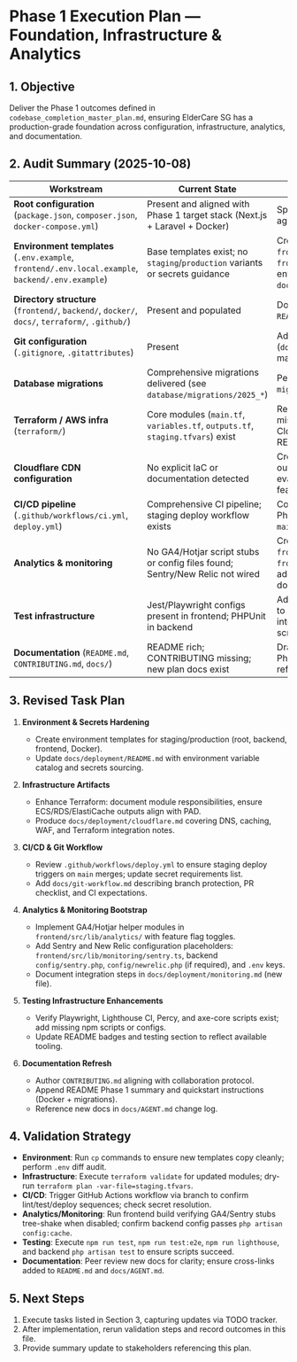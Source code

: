 # Phase 1 Execution Plan — Foundation, Infrastructure & Analytics

## 1. Objective
Deliver the Phase 1 outcomes defined in `codebase_completion_master_plan.md`, ensuring ElderCare SG has a production-grade foundation across configuration, infrastructure, analytics, and documentation.

## 2. Audit Summary (2025-10-08)
| Workstream | Current State | Required Action |
| --- | --- | --- |
| **Root configuration** (`package.json`, `composer.json`, `docker-compose.yml`) | Present and aligned with Phase 1 target stack (Next.js + Laravel + Docker) | Spot-check dependency versions against PAD before release. |
| **Environment templates** (`.env.example`, `frontend/.env.local.example`, `backend/.env.example`) | Base templates exist; no `staging`/`production` variants or secrets guidance | Create `.env.staging`, `.env.production`, `frontend/.env.local.staging`, `frontend/.env.local.production`; add environment guidance in `docs/deployment/README.md`. |
| **Directory structure** (`frontend/`, `backend/`, `docker/`, `docs/`, `terraform/`, `.github/`) | Present and populated | Document directory purpose in `README.md` appendix. |
| **Git configuration** (`.gitignore`, `.gitattributes`) | Present | Add branch protection policy doc (`docs/git-workflow.md`) referenced in master plan. |
| **Database migrations** | Comprehensive migrations delivered (see `database/migrations/2025_*`) | Pending validation: run `php artisan migrate:fresh` smoke test. |
| **Terraform / AWS infra** (`terraform/`) | Core modules (`main.tf`, `variables.tf`, `outputs.tf`, `staging.tfvars`) exist | Review for Phase 1 parity: document missing modules (e.g., CloudFront/Cloudflare interop), add README with apply instructions. |
| **Cloudflare CDN configuration** | No explicit IaC or documentation detected | Create `docs/deployment/cloudflare.md` outlining DNS, CDN, WAF steps; evaluate Terraform integration feasibility. |
| **CI/CD pipeline** (`.github/workflows/ci.yml`, `deploy.yml`) | Comprehensive CI pipeline; staging deploy workflow exists | Confirm staging deploy job matches Phase 1 acceptance (auto deploy on `main`); update secrets checklist. |
| **Analytics & monitoring** | No GA4/Hotjar script stubs or config files found; Sentry/New Relic not wired | Create `frontend/src/lib/analytics/ga.ts`, `frontend/src/lib/analytics/hotjar.ts`; add backend `config/sentry.php` stub; document DSN/env requirements. |
| **Test infrastructure** | Jest/Playwright configs present in frontend; PHPUnit in backend | Add Playwright/Lighthouse CI badges to README; ensure axe-core integration (verify `package.json` scripts). |
| **Documentation** (`README.md`, `CONTRIBUTING.md`, `docs/`) | README rich; CONTRIBUTING missing; new plan docs exist | Draft `CONTRIBUTING.md`; update README Phase 1 checklist; add runbook references. |

## 3. Revised Task Plan
1. **Environment & Secrets Hardening**
   - Create environment templates for staging/production (root, backend, frontend, Docker).
   - Update `docs/deployment/README.md` with environment variable catalog and secrets sourcing.

2. **Infrastructure Artifacts**
   - Enhance Terraform: document module responsibilities, ensure ECS/RDS/ElastiCache outputs align with PAD.
   - Produce `docs/deployment/cloudflare.md` covering DNS, caching, WAF, and Terraform integration notes.

3. **CI/CD & Git Workflow**
   - Review `.github/workflows/deploy.yml` to ensure staging deploy triggers on `main` merges; update secret requirements list.
   - Add `docs/git-workflow.md` describing branch protection, PR checklist, and CI expectations.

4. **Analytics & Monitoring Bootstrap**
   - Implement GA4/Hotjar helper modules in `frontend/src/lib/analytics/` with feature flag toggles.
   - Add Sentry and New Relic configuration placeholders: `frontend/src/lib/monitoring/sentry.ts`, backend `config/sentry.php`, `config/newrelic.php` (if required), and `.env` keys.
   - Document integration steps in `docs/deployment/monitoring.md` (new file).

5. **Testing Infrastructure Enhancements**
   - Verify Playwright, Lighthouse CI, Percy, and axe-core scripts exist; add missing npm scripts or configs.
   - Update README badges and testing section to reflect available tooling.

6. **Documentation Refresh**
   - Author `CONTRIBUTING.md` aligning with collaboration protocol.
   - Append README Phase 1 summary and quickstart instructions (Docker + migrations).
   - Reference new docs in `docs/AGENT.md` change log.

## 4. Validation Strategy
- **Environment**: Run `cp` commands to ensure new templates copy cleanly; perform `.env` diff audit.
- **Infrastructure**: Execute `terraform validate` for updated modules; dry-run `terraform plan -var-file=staging.tfvars`.
- **CI/CD**: Trigger GitHub Actions workflow via branch to confirm lint/test/deploy sequences; check secret resolution.
- **Analytics/Monitoring**: Run frontend build verifying GA4/Sentry stubs tree-shake when disabled; confirm backend config passes `php artisan config:cache`.
- **Testing**: Execute `npm run test`, `npm run test:e2e`, `npm run lighthouse`, and backend `php artisan test` to ensure scripts succeed.
- **Documentation**: Peer review new docs for clarity; ensure cross-links added to `README.md` and `docs/AGENT.md`.

## 5. Next Steps
1. Execute tasks listed in Section 3, capturing updates via TODO tracker.
2. After implementation, rerun validation steps and record outcomes in this file.
3. Provide summary update to stakeholders referencing this plan.

